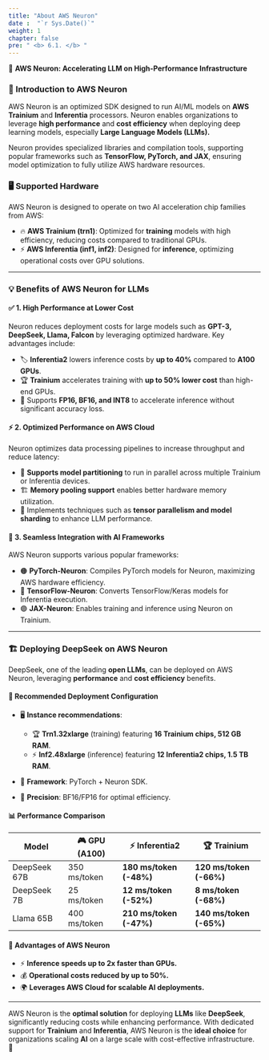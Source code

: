 ```yaml
---
title: "About AWS Neuron"
date :  "`r Sys.Date()`" 
weight: 1
chapter: false
pre: " <b> 6.1. </b> "
---
```




 🌟 **AWS Neuron: Accelerating LLM on High-Performance Infrastructure**

### 🚀 Introduction to AWS Neuron
AWS Neuron is an optimized SDK designed to run AI/ML models on **AWS Trainium** and **Inferentia** processors. Neuron enables organizations to leverage **high performance** and **cost efficiency** when deploying deep learning models, especially **Large Language Models (LLMs).**

Neuron provides specialized libraries and compilation tools, supporting popular frameworks such as **TensorFlow, PyTorch, and JAX**, ensuring model optimization to fully utilize AWS hardware resources.



### 🖥️ Supported Hardware
AWS Neuron is designed to operate on two AI acceleration chip families from AWS:

- 🔥 **AWS Trainium (trn1)**: Optimized for **training** models with high efficiency, reducing costs compared to traditional GPUs.
- ⚡ **AWS Inferentia (inf1, inf2)**: Designed for **inference**, optimizing operational costs over GPU solutions.

---

### 💡 Benefits of AWS Neuron for LLMs
#### ✅ 1. **High Performance at Lower Cost**
Neuron reduces deployment costs for large models such as **GPT-3, DeepSeek, Llama, Falcon** by leveraging optimized hardware. Key advantages include:

- 🏷️ **Inferentia2** lowers inference costs by **up to 40%** compared to **A100 GPUs**.
- 🏆 **Trainium** accelerates training with **up to 50% lower cost** than high-end GPUs.
- 🚀 Supports **FP16, BF16, and INT8** to accelerate inference without significant accuracy loss.

#### ⚡ 2. **Optimized Performance on AWS Cloud**
Neuron optimizes data processing pipelines to increase throughput and reduce latency:
- 🔄 **Supports model partitioning** to run in parallel across multiple Trainium or Inferentia devices.
- 🏗️ **Memory pooling support** enables better hardware memory utilization.
- 🔧 Implements techniques such as **tensor parallelism and model sharding** to enhance LLM performance.

#### 🔗 3. **Seamless Integration with AI Frameworks**
AWS Neuron supports various popular frameworks:
- 🟠 **PyTorch-Neuron**: Compiles PyTorch models for Neuron, maximizing AWS hardware efficiency.
- 🔵 **TensorFlow-Neuron**: Converts TensorFlow/Keras models for Inferentia execution.
- 🟣 **JAX-Neuron**: Enables training and inference using Neuron on Trainium.

---

### 🏗️ Deploying DeepSeek on AWS Neuron
DeepSeek, one of the leading **open LLMs**, can be deployed on AWS Neuron, leveraging **performance** and **cost efficiency** benefits.

#### 📌 **Recommended Deployment Configuration**
- 🖥️ **Instance recommendations**:
  - 🏆 **Trn1.32xlarge** (training) featuring **16 Trainium chips, 512 GB RAM**.
  - ⚡ **Inf2.48xlarge** (inference) featuring **12 Inferentia2 chips, 1.5 TB RAM**.

- 🔬 **Framework**: PyTorch + Neuron SDK.
- 🎯 **Precision**: BF16/FP16 for optimal efficiency.

#### 📊 **Performance Comparison**
| Model      | 🎮 GPU (A100) | ⚡ Inferentia2 | 🏆 Trainium |
|-----------|-----------|-------------|-----------|
| DeepSeek 67B | 350 ms/token | **180 ms/token (-48%)** | **120 ms/token (-66%)** |
| DeepSeek 7B  | 25 ms/token  | **12 ms/token (-52%)**  | **8 ms/token (-68%)**  |
| Llama 65B   | 400 ms/token | **210 ms/token (-47%)** | **140 ms/token (-65%)** |

#### 🎯 **Advantages of AWS Neuron**
- ⚡ **Inference speeds up to 2x faster than GPUs.**
- 💰 **Operational costs reduced by up to 50%.**
- 🌍 **Leverages AWS Cloud for scalable AI deployments.**

---

AWS Neuron is the **optimal solution** for deploying **LLMs** like **DeepSeek**, significantly reducing costs while enhancing performance. With dedicated support for **Trainium** and **Inferentia**, AWS Neuron is the **ideal choice** for organizations scaling **AI** on a large scale with cost-effective infrastructure. 🚀

